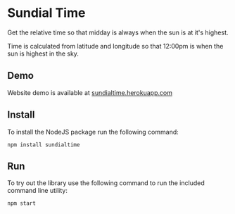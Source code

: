 # Sundial Time
Get the relative time so that midday is always when the sun is at it's highest.

Time is calculated from latitude and longitude so that 12:00pm is when the sun is highest in the sky.

## Demo
Website demo is available at [sundialtime.herokuapp.com](https://sundialtime.herokuapp.com/)

## Install
To install the NodeJS package run the following command:
```
npm install sundialtime
```

## Run
To try out the library use the following command to run the included command line utility:
```
npm start
```